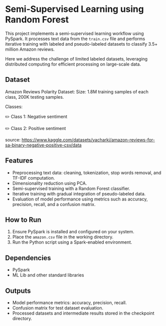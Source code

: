 
# Semi-Supervised Learning using Random Forest

This project implements a semi-supervised learning workflow using PySpark. It processes text data from the `train.csv` file and performs iterative training with labeled and pseudo-labeled datasets to classify 3.5+ million Amazon reviews. 

Here we address the challenge of limited labeled datasets, leveraging distributed computing for efficient processing on large-scale data.

## Dataset
Amazon Reviews Polarity Dataset:
Size: 1.8M training samples of each class, 200K testing samples.

Classes:

✏️ Class 1: Negative sentiment

✏️ Class 2: Positive sentiment

source: https://www.kaggle.com/datasets/yacharki/amazon-reviews-for-sa-binary-negative-positive-csv/data

## Features
- Preprocessing text data: cleaning, tokenization, stop words removal, and TF-IDF computation.
- Dimensionality reduction using PCA.
- Semi-supervised training with a Random Forest classifier.
- Iterative training with gradual integration of pseudo-labeled data.
- Evaluation of model performance using metrics such as accuracy, precision, recall, and a confusion matrix.

## How to Run
1. Ensure PySpark is installed and configured on your system.
2. Place the `amazon.csv` file in the working directory.
3. Run the Python script using a Spark-enabled environment.

## Dependencies
- PySpark
- ML Lib and other standard libraries

## Outputs
- Model performance metrics: accuracy, precision, recall.
- Confusion matrix for test dataset evaluation.
- Processed datasets and intermediate results stored in the checkpoint directory.


